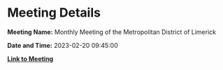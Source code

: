 # Meeting Details

**Meeting Name:** Monthly Meeting of the Metropolitan District of Limerick

**Date and Time:** 2023-02-20 09:45:00

**[Link to Meeting](https://www.limerick.ie/council/whats-on/monthly-meeting-of-the-metropolitan-district-of-limerick)**
